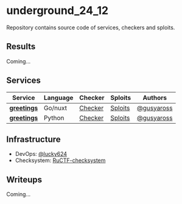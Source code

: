 # underground_24_12
Repository contains source code of services, checkers and sploits.

## Results

Coming...


## Services

| Service | Language | Checker | Sploits | Authors |
|---------|----------|---------|---------|---------|
| **[greetings](services/greetings/)** | Go/nuxt | [Checker](checkers/greetings/) | [Sploits](sploits/greetings/) | [@gusyaross](https://github.com/gusyaross) |
| **[greetings](services/strongbox/)** | Python | [Checker](checkers/strongbox/) | [Sploits](sploits/strongbox/) | [@gusyaross](https://github.com/gusyaross) |


## Infrastructure

- DevOps: [@lucky624](https://github.com/lucky624)
- Checksystem: [RuCTF-checksystem](https://github.com/HackerDom/checksystem)


## Writeups

Coming...
